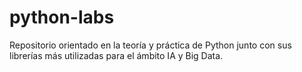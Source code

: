 # python-labs
Repositorio orientado en la teoría y práctica de Python junto con sus librerías más utilizadas para el ámbito IA y Big Data.
